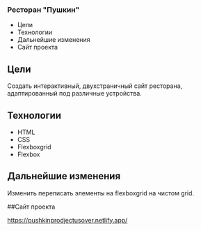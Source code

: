 ### Ресторан "Пушкин"

- Цели
- Технологии
- Дальнейшие изменения
- Сайт проекта

## Цели

Создать интерактивный, двухстраничный сайт ресторана, адаптированный под различные устройства.

## Технологии

- HTML
- CSS
- Flexboxgrid
- Flexbox

## Дальнейшие изменения

Изменить переписать элементы на flexboxgrid на чистом grid.

##Сайт проекта

https://pushkinprodjectusover.netlify.app/
